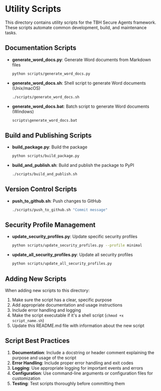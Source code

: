 # Utility Scripts

This directory contains utility scripts for the TBH Secure Agents framework. These scripts automate common development, build, and maintenance tasks.

## Documentation Scripts

- **generate_word_docs.py**: Generate Word documents from Markdown files
  ```bash
  python scripts/generate_word_docs.py
  ```

- **generate_word_docs.sh**: Shell script to generate Word documents (Unix/macOS)
  ```bash
  ./scripts/generate_word_docs.sh
  ```

- **generate_word_docs.bat**: Batch script to generate Word documents (Windows)
  ```bash
  scripts\generate_word_docs.bat
  ```

## Build and Publishing Scripts

- **build_package.py**: Build the package
  ```bash
  python scripts/build_package.py
  ```

- **build_and_publish.sh**: Build and publish the package to PyPI
  ```bash
  ./scripts/build_and_publish.sh
  ```

## Version Control Scripts

- **push_to_github.sh**: Push changes to GitHub
  ```bash
  ./scripts/push_to_github.sh "Commit message"
  ```

## Security Profile Management

- **update_security_profiles.py**: Update specific security profiles
  ```bash
  python scripts/update_security_profiles.py --profile minimal
  ```

- **update_all_security_profiles.py**: Update all security profiles
  ```bash
  python scripts/update_all_security_profiles.py
  ```

## Adding New Scripts

When adding new scripts to this directory:

1. Make sure the script has a clear, specific purpose
2. Add appropriate documentation and usage instructions
3. Include error handling and logging
4. Make the script executable if it's a shell script (`chmod +x script_name.sh`)
5. Update this README.md file with information about the new script

## Script Best Practices

1. **Documentation**: Include a docstring or header comment explaining the purpose and usage of the script
2. **Error Handling**: Include proper error handling and exit codes
3. **Logging**: Use appropriate logging for important events and errors
4. **Configuration**: Use command-line arguments or configuration files for customization
5. **Testing**: Test scripts thoroughly before committing them
